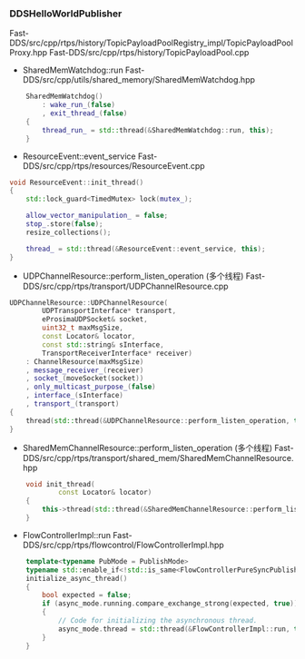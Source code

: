 

### DDSHelloWorldPublisher

Fast-DDS/src/cpp/rtps/history/TopicPayloadPoolRegistry_impl/TopicPayloadPoolProxy.hpp
Fast-DDS/src/cpp/rtps/history/TopicPayloadPool.cpp


- SharedMemWatchdog::run
Fast-DDS/src/cpp/utils/shared_memory/SharedMemWatchdog.hpp

```cpp
    SharedMemWatchdog()
        : wake_run_(false)
        , exit_thread_(false)
    {
        thread_run_ = std::thread(&SharedMemWatchdog::run, this);
    }
```

- ResourceEvent::event_service
Fast-DDS/src/cpp/rtps/resources/ResourceEvent.cpp

```cpp
void ResourceEvent::init_thread()
{
    std::lock_guard<TimedMutex> lock(mutex_);

    allow_vector_manipulation_ = false;
    stop_.store(false);
    resize_collections();

    thread_ = std::thread(&ResourceEvent::event_service, this);
}
```

- UDPChannelResource::perform_listen_operation  (多个线程)
Fast-DDS/src/cpp/rtps/transport/UDPChannelResource.cpp

```cpp
UDPChannelResource::UDPChannelResource(
        UDPTransportInterface* transport,
        eProsimaUDPSocket& socket,
        uint32_t maxMsgSize,
        const Locator& locator,
        const std::string& sInterface,
        TransportReceiverInterface* receiver)
    : ChannelResource(maxMsgSize)
    , message_receiver_(receiver)
    , socket_(moveSocket(socket))
    , only_multicast_purpose_(false)
    , interface_(sInterface)
    , transport_(transport)
{
    thread(std::thread(&UDPChannelResource::perform_listen_operation, this, locator));
}
```

- SharedMemChannelResource::perform_listen_operation (多个线程)
Fast-DDS/src/cpp/rtps/transport/shared_mem/SharedMemChannelResource.hpp

```cpp
    void init_thread(
            const Locator& locator)
    {
        this->thread(std::thread(&SharedMemChannelResource::perform_listen_operation, this, locator));
    }
```

- FlowControllerImpl::run 
Fast-DDS/src/cpp/rtps/flowcontrol/FlowControllerImpl.hpp

```cpp
    template<typename PubMode = PublishMode>
    typename std::enable_if<!std::is_same<FlowControllerPureSyncPublishMode, PubMode>::value, void>::type
    initialize_async_thread()
    {
        bool expected = false;
        if (async_mode.running.compare_exchange_strong(expected, true))
        {
            // Code for initializing the asynchronous thread.
            async_mode.thread = std::thread(&FlowControllerImpl::run, this);
        }
    }
```
